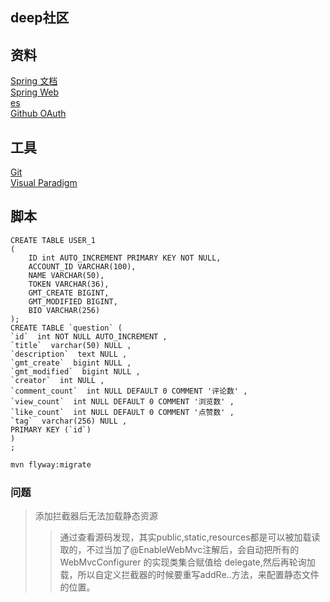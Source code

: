 ## deep社区

## 资料
[Spring 文档](https://spring.io/guides)  
[Spring Web](https://spring.io/guides/gs/serving-web-content/)    
[es](https://elasticsearch.cn/explore)  
[Github OAuth](https://developer.github.com/apps/building-oauth-apps/creating-an-oauth-app/)   

## 工具
[Git](https://git-scm.com/download)    
[Visual Paradigm](https://www.visual-paradigm.com) 

## 脚本

```mysql
CREATE TABLE USER_1
(
    ID int AUTO_INCREMENT PRIMARY KEY NOT NULL,
    ACCOUNT_ID VARCHAR(100),
    NAME VARCHAR(50),
    TOKEN VARCHAR(36),
    GMT_CREATE BIGINT,
    GMT_MODIFIED BIGINT,
    BIO VARCHAR(256)
);
CREATE TABLE `question` (
`id`  int NOT NULL AUTO_INCREMENT ,
`title`  varchar(50) NULL ,
`description`  text NULL ,
`gmt_create`  bigint NULL ,
`gmt_modified`  bigint NULL ,
`creator`  int NULL ,
`comment_count`  int NULL DEFAULT 0 COMMENT '评论数' ,
`view_count`  int NULL DEFAULT 0 COMMENT '浏览数' ,
`like_count`  int NULL DEFAULT 0 COMMENT '点赞数' ,
`tag`  varchar(256) NULL ,
PRIMARY KEY (`id`)
)
;

```

```bash
mvn flyway:migrate
``` 

### 问题
> 添加拦截器后无法加载静态资源
>> 通过查看源码发现，其实public,static,resources都是可以被加载读取的，不过当加了@EnableWebMvc注解后，会自动把所有的WebMvcConfigurer
的实现类集合赋值给 delegate,然后再轮询加载，所以自定义拦截器的时候要重写addRe..方法，来配置静态文件的位置。